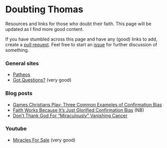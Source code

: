 # Doubting Thomas
Resources and links for those who doubt their faith. This page will be updated as I find more good content.

If you have stumbled across this page and have any (good) links to add, create a [pull request](https://github.com/shnbwmn/doubting-thomas/pulls). Feel free to start an [issue](https://github.com/shnbwmn/doubting-thomas/issues) for further discussion of something.

### General sites

* [Patheos](http://www.patheos.com/)
* [Got Questions?](http://www.gotquestions.org/) (very good)

### Blog posts

* [Games Christians Play: Three Common Examples of Confirmation Bias](http://www.patheos.com/blogs/godlessindixie/2014/05/22/games-christians-play-three-common-examples-of-confirmation-bias/)
* [Faith Works Because It’s Just Glorified Confirmation Bias](http://www.patheos.com/blogs/barrierbreaker/faithglorification-of-confirmation-bias/) (NB)
* [Don’t Thank God For “Miraculously” Vanishing Cancer](http://www.patheos.com/blogs/barrierbreaker/dont-thank-god-for-miraculously-vanishing-cancer/)

### Youtube

* [Miracles For Sale](https://www.youtube.com/watch?v=iuP5uOI7Xwc) (very good)

